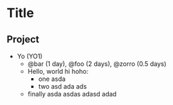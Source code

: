 # Title

## Project

- Yo (YO1)
  - @bar (1 day), @foo (2 days), @zorro (0.5 days)
  - Hello, world
    hi hoho:
    - one
      asda
    - two
      asd ada
      ads
  - finally asda
    asdas adasd adad
